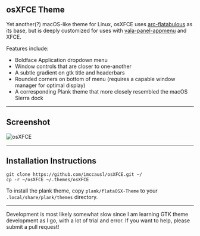 osXFCE Theme
---

Yet another(?) macOS-like theme for Linux, osXFCE uses [arc-flatabulous](https://github.com/andreisergiu98/arc-flatabulous-theme) as its base, 
but is deeply customized for uses with [vala-panel-appmenu](https://github.com/rilian-la-te/vala-panel-appmenu) and XFCE.

Features include: 
- Boldface Application dropdown menu
- Window controls that are closer to one-another
- A subtle gradient on gtk title and headerbars
- Rounded corners on bottom of menu (requires a capable window manager for optimal display)
- A corresponding Plank theme that more closely resembled the macOS Sierra dock

---
Screenshot
---
![osXFCE](http://i.imgur.com/uZb9wpO.png)

---
Installation Instructions
---
```
git clone https://github.com/imccausl/osXFCE.git ~/
cp -r ~/osXFCE ~/.themes/osXFCE
```

To install the plank theme, copy `plank/flataOSX-Theme` to your `.local/share/plank/themes` directory.

---

Development is most likely somewhat slow since I am learning GTK theme development as I go, 
with a lot of trial and error. If you want to help, please submit a pull request!